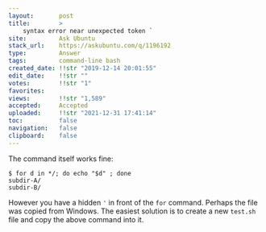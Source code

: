 ```yaml
---
layout:       post
title:        >
    syntax error near unexpected token `
site:         Ask Ubuntu
stack_url:    https://askubuntu.com/q/1196192
type:         Answer
tags:         command-line bash
created_date: !!str "2019-12-14 20:01:55"
edit_date:    !!str ""
votes:        !!str "1"
favorites:    
views:        !!str "1,589"
accepted:     Accepted
uploaded:     !!str "2021-12-31 17:41:14"
toc:          false
navigation:   false
clipboard:    false
---
```


The command itself works fine:

``` 
$ for d in */; do echo "$d" ; done
subdir-A/
subdir-B/
```

However you have a hidden `'` in front of the `for` command. Perhaps the file was copied from Windows. The easiest solution is to create a new `test.sh` file and copy the above command into it.

